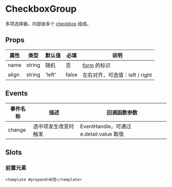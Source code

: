 # CheckboxGroup

多项选择器，内部由多个 [checkbox](./README.Checkbox.md) 组成。

## Props

| 属性  | 类型   | 默认值 | 必填  | 说明                            |
| ----- | ------ | ------ | ----- | ------------------------------- |
| name  | string | 随机   | 否    | [form](./README.Form.md) 的标识 |
| align | string | 'left' | false | 左右对齐，可选值：left / right  |

## Events

| 事件名称 | 描述                 | 回调函数参数                            |
| -------- | -------------------- | --------------------------------------- |
| change   | 选中项发生改变时触发 | EventHandle，可通过 e.detail.value 取值 |

## Slots

### 前置元素

```
<template #prepend>标签</template>
```
